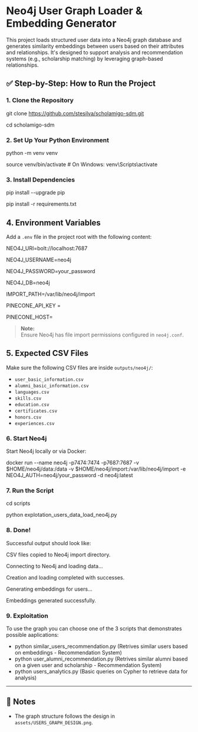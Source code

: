 # Neo4j User Graph Loader & Embedding Generator

This project loads structured user data into a Neo4j graph database and generates similarity embeddings between users based on their attributes and relationships. It's designed to support analysis and recommendation systems (e.g., scholarship matching) by leveraging graph-based relationships.

## ✅ Step-by-Step: How to Run the Project

### 1. Clone the Repository

git clone https://github.com/stesilva/scholamigo-sdm.git

cd scholamigo-sdm

### 2. Set Up Your Python Environment

python -m venv venv

source venv/bin/activate # On Windows: venv\Scripts\activate

### 3. Install Dependencies

pip install --upgrade pip

pip install -r requirements.txt

## 4. Environment Variables
Add a `.env` file in the project root with the following content:

NEO4J_URI=bolt://localhost:7687

NEO4J_USERNAME=neo4j

NEO4J_PASSWORD=your_password

NEO4J_DB=neo4j

IMPORT_PATH=/var/lib/neo4j/import

PINECONE_API_KEY = 

PINECONE_HOST=

> **Note:**  
> Ensure Neo4j has file import permissions configured in `neo4j.conf`.

## 5. Expected CSV Files

Make sure the following CSV files are inside `outputs/neo4j/`:

- `user_basic_information.csv`
- `alumni_basic_information.csv`
- `languages.csv`
- `skills.csv`
- `education.csv`
- `certificates.csv`
- `honors.csv`
- `experiences.csv`

### 6. Start Neo4j

Start Neo4j locally or via Docker:

docker run
--name neo4j
-p7474:7474 -p7687:7687
-v $HOME/neo4j/data:/data
-v $HOME/neo4j/import:/var/lib/neo4j/import
-e NEO4J_AUTH=neo4j/your_password
-d neo4j:latest

### 7. Run the Script

cd scripts

python explotation_users_data_load_neo4j.py

### 8. Done!

Successful output should look like:

 CSV files copied to Neo4j import directory.
 
 Connecting to Neo4j and loading data...
 
 Creation and loading completed with successes.
 
 Generating embeddings for users...
 
 Embeddings generated successfully.


### 9. Exploitation

To use the graph you can choose one of the 3 scripts that demonstrates possible aaplications:

- python similar_users_recommendation.py (Retrives similar users based on embeddings - Recommendation System)
- python user_alumni_recommendation.py (Retrives similar alumni based on a given user and scholarship - Recommendation System)
- python users_analytics.py (Basic queries on Cypher to retrieve data for analysis)

---

## 📌 Notes

- The graph structure follows the design in `assets/USERS_GRAPH_DESIGN.png`.

